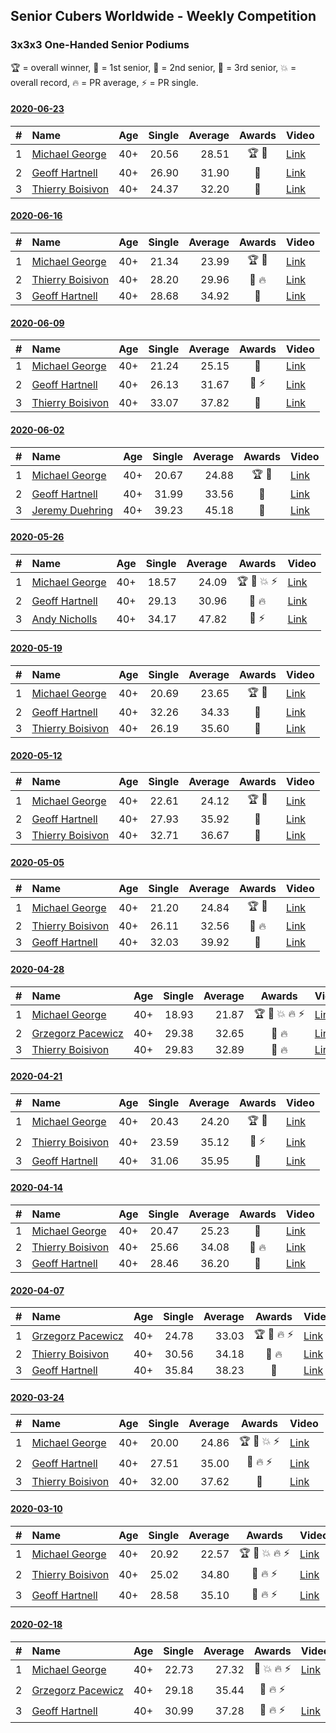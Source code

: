 ## Senior Cubers Worldwide - Weekly Competition
### 3x3x3 One-Handed Senior Podiums
🏆 = overall winner, 🥇 = 1st senior, 🥈 = 2nd senior, 🥉 = 3rd senior, 💥 = overall record, 🔥 = PR average, ⚡ = PR single.

#### [2020-06-23](2020-06-23.md)

| # | Name | Age | Single | Average | Awards | Video |
| :--: | :-- | :--: | --: | --: | :--: | :-- |
| 1 | [<span style="white-space: nowrap">Michael George</span>](../../persons/michael_george/333oh.md) | 40+ | 20.56 | 28.51 | <span style="white-space: nowrap">🏆 🥇</span> | [Link](https://www.facebook.com/events/722150235200875/permalink/725762281506337/) |
| 2 | [<span style="white-space: nowrap">Geoff Hartnell</span>](../../persons/geoff_hartnell/333oh.md) | 40+ | 26.90 | 31.90 | 🥈 | [Link](https://www.facebook.com/events/722150235200875/permalink/725001771582388/) |
| 3 | [<span style="white-space: nowrap">Thierry Boisivon</span>](../../persons/thierry_boisivon/333oh.md) | 40+ | 24.37 | 32.20 | 🥉 | [Link](https://www.facebook.com/events/722150235200875/permalink/725709858178246/) |

#### [2020-06-16](2020-06-16.md)

| # | Name | Age | Single | Average | Awards | Video |
| :--: | :-- | :--: | --: | --: | :--: | :-- |
| 1 | [<span style="white-space: nowrap">Michael George</span>](../../persons/michael_george/333oh.md) | 40+ | 21.34 | 23.99 | <span style="white-space: nowrap">🏆 🥇</span> | [Link](https://www.facebook.com/events/604103587178706/permalink/604285177160547/) |
| 2 | [<span style="white-space: nowrap">Thierry Boisivon</span>](../../persons/thierry_boisivon/333oh.md) | 40+ | 28.20 | 29.96 | <span style="white-space: nowrap">🥈 🔥</span> | [Link](https://www.facebook.com/events/604103587178706/permalink/608762373379494/) |
| 3 | [<span style="white-space: nowrap">Geoff Hartnell</span>](../../persons/geoff_hartnell/333oh.md) | 40+ | 28.68 | 34.92 | 🥉 | [Link](https://www.facebook.com/events/604103587178706/permalink/605602253695506/) |

#### [2020-06-09](2020-06-09.md)

| # | Name | Age | Single | Average | Awards | Video |
| :--: | :-- | :--: | --: | --: | :--: | :-- |
| 1 | [<span style="white-space: nowrap">Michael George</span>](../../persons/michael_george/333oh.md) | 40+ | 21.24 | 25.15 | 🥇 | [Link](https://www.facebook.com/events/903549840109576/permalink/906659596465267/) |
| 2 | [<span style="white-space: nowrap">Geoff Hartnell</span>](../../persons/geoff_hartnell/333oh.md) | 40+ | 26.13 | 31.67 | <span style="white-space: nowrap">🥈 ⚡</span> | [Link](https://www.facebook.com/events/903549840109576/permalink/907264923071401/) |
| 3 | [<span style="white-space: nowrap">Thierry Boisivon</span>](../../persons/thierry_boisivon/333oh.md) | 40+ | 33.07 | 37.82 | 🥉 | [Link](https://www.facebook.com/events/903549840109576/permalink/908184629646097/) |

#### [2020-06-02](2020-06-02.md)

| # | Name | Age | Single | Average | Awards | Video |
| :--: | :-- | :--: | --: | --: | :--: | :-- |
| 1 | [<span style="white-space: nowrap">Michael George</span>](../../persons/michael_george/333oh.md) | 40+ | 20.67 | 24.88 | <span style="white-space: nowrap">🏆 🥇</span> | [Link](https://www.facebook.com/events/3373950429496747/permalink/3376953402529783/) |
| 2 | [<span style="white-space: nowrap">Geoff Hartnell</span>](../../persons/geoff_hartnell/333oh.md) | 40+ | 31.99 | 33.56 | 🥈 | [Link](https://www.facebook.com/events/3373950429496747/permalink/3379383188953471/) |
| 3 | [<span style="white-space: nowrap">Jeremy Duehring</span>](../../persons/jeremy_duehring/333oh.md) | 40+ | 39.23 | 45.18 | 🥉 | [Link](https://www.facebook.com/jeremy.duehring/videos/10160063812337846/) |

#### [2020-05-26](2020-05-26.md)

| # | Name | Age | Single | Average | Awards | Video |
| :--: | :-- | :--: | --: | --: | :--: | :-- |
| 1 | [<span style="white-space: nowrap">Michael George</span>](../../persons/michael_george/333oh.md) | 40+ | 18.57 | 24.09 | <span style="white-space: nowrap">🏆 🥇 💥 ⚡</span> | [Link](https://www.facebook.com/events/688407551989463/permalink/691891971641021/) |
| 2 | [<span style="white-space: nowrap">Geoff Hartnell</span>](../../persons/geoff_hartnell/333oh.md) | 40+ | 29.13 | 30.96 | <span style="white-space: nowrap">🥈 🔥</span> | [Link](https://www.facebook.com/events/688407551989463/permalink/690561981774020/) |
| 3 | [<span style="white-space: nowrap">Andy Nicholls</span>](../../persons/andy_nicholls/333oh.md) | 40+ | 34.17 | 47.82 | <span style="white-space: nowrap">🥉 ⚡</span> | [Link](https://www.facebook.com/events/688407551989463/permalink/690047708492114/) |

#### [2020-05-19](2020-05-19.md)

| # | Name | Age | Single | Average | Awards | Video |
| :--: | :-- | :--: | --: | --: | :--: | :-- |
| 1 | [<span style="white-space: nowrap">Michael George</span>](../../persons/michael_george/333oh.md) | 40+ | 20.69 | 23.65 | <span style="white-space: nowrap">🏆 🥇</span> | [Link](https://www.facebook.com/events/1880761498725633/permalink/1881940625274387/) |
| 2 | [<span style="white-space: nowrap">Geoff Hartnell</span>](../../persons/geoff_hartnell/333oh.md) | 40+ | 32.26 | 34.33 | 🥈 | [Link](https://www.facebook.com/events/1880761498725633/permalink/1885596818242101./) |
| 3 | [<span style="white-space: nowrap">Thierry Boisivon</span>](../../persons/thierry_boisivon/333oh.md) | 40+ | 26.19 | 35.60 | 🥉 | [Link](https://www.facebook.com/events/1880761498725633/permalink/1885800074888442/) |

#### [2020-05-12](2020-05-12.md)

| # | Name | Age | Single | Average | Awards | Video |
| :--: | :-- | :--: | --: | --: | :--: | :-- |
| 1 | [<span style="white-space: nowrap">Michael George</span>](../../persons/michael_george/333oh.md) | 40+ | 22.61 | 24.12 | <span style="white-space: nowrap">🏆 🥇</span> | [Link](https://www.facebook.com/events/546188069600739/permalink/550198452533034/) |
| 2 | [<span style="white-space: nowrap">Geoff Hartnell</span>](../../persons/geoff_hartnell/333oh.md) | 40+ | 27.93 | 35.92 | 🥈 | [Link](https://www.facebook.com/events/546188069600739/permalink/548662439353302/) |
| 3 | [<span style="white-space: nowrap">Thierry Boisivon</span>](../../persons/thierry_boisivon/333oh.md) | 40+ | 32.71 | 36.67 | 🥉 | [Link](https://www.facebook.com/events/546188069600739/permalink/550269032525976/) |

#### [2020-05-05](2020-05-05.md)

| # | Name | Age | Single | Average | Awards | Video |
| :--: | :-- | :--: | --: | --: | :--: | :-- |
| 1 | [<span style="white-space: nowrap">Michael George</span>](../../persons/michael_george/333oh.md) | 40+ | 21.20 | 24.84 | <span style="white-space: nowrap">🏆 🥇</span> | [Link](https://www.facebook.com/events/3313106775587396/permalink/3315212548710152/) |
| 2 | [<span style="white-space: nowrap">Thierry Boisivon</span>](../../persons/thierry_boisivon/333oh.md) | 40+ | 26.11 | 32.56 | <span style="white-space: nowrap">🥈 🔥</span> | [Link](https://www.facebook.com/events/3313106775587396/permalink/3314531595444914/) |
| 3 | [<span style="white-space: nowrap">Geoff Hartnell</span>](../../persons/geoff_hartnell/333oh.md) | 40+ | 32.03 | 39.92 | 🥉 | [Link](https://www.facebook.com/events/3313106775587396/permalink/3318143511750389/) |

#### [2020-04-28](2020-04-28.md)

| # | Name | Age | Single | Average | Awards | Video |
| :--: | :-- | :--: | --: | --: | :--: | :-- |
| 1 | [<span style="white-space: nowrap">Michael George</span>](../../persons/michael_george/333oh.md) | 40+ | 18.93 | 21.87 | <span style="white-space: nowrap">🏆 🥇 💥 🔥 ⚡</span> | [Link](https://www.facebook.com/events/535188653858103/permalink/535332343843734/) |
| 2 | [<span style="white-space: nowrap">Grzegorz Pacewicz</span>](../../persons/grzegorz_pacewicz/333oh.md) | 40+ | 29.38 | 32.65 | <span style="white-space: nowrap">🥈 🔥</span> | [Link](https://www.facebook.com/events/535188653858103/permalink/537395990304036/) |
| 3 | [<span style="white-space: nowrap">Thierry Boisivon</span>](../../persons/thierry_boisivon/333oh.md) | 40+ | 29.83 | 32.89 | <span style="white-space: nowrap">🥉 🔥</span> | [Link](https://www.facebook.com/events/535188653858103/permalink/536882240355411/) |

#### [2020-04-21](2020-04-21.md)

| # | Name | Age | Single | Average | Awards | Video |
| :--: | :-- | :--: | --: | --: | :--: | :-- |
| 1 | [<span style="white-space: nowrap">Michael George</span>](../../persons/michael_george/333oh.md) | 40+ | 20.43 | 24.20 | <span style="white-space: nowrap">🏆 🥇</span> | [Link](https://www.facebook.com/events/880278499062375/permalink/884141762009382/) |
| 2 | [<span style="white-space: nowrap">Thierry Boisivon</span>](../../persons/thierry_boisivon/333oh.md) | 40+ | 23.59 | 35.12 | <span style="white-space: nowrap">🥈 ⚡</span> | [Link](https://www.facebook.com/events/880278499062375/permalink/882003692223189/) |
| 3 | [<span style="white-space: nowrap">Geoff Hartnell</span>](../../persons/geoff_hartnell/333oh.md) | 40+ | 31.06 | 35.95 | 🥉 | [Link](https://www.facebook.com/events/880278499062375/permalink/884961721927386/) |

#### [2020-04-14](2020-04-14.md)

| # | Name | Age | Single | Average | Awards | Video |
| :--: | :-- | :--: | --: | --: | :--: | :-- |
| 1 | [<span style="white-space: nowrap">Michael George</span>](../../persons/michael_george/333oh.md) | 40+ | 20.47 | 25.23 | 🥇 | [Link](https://www.facebook.com/events/982619255468618/permalink/983679218695955/) |
| 2 | [<span style="white-space: nowrap">Thierry Boisivon</span>](../../persons/thierry_boisivon/333oh.md) | 40+ | 25.66 | 34.08 | <span style="white-space: nowrap">🥈 🔥</span> | [Link](https://www.facebook.com/events/982619255468618/permalink/986831878380689/) |
| 3 | [<span style="white-space: nowrap">Geoff Hartnell</span>](../../persons/geoff_hartnell/333oh.md) | 40+ | 28.46 | 36.20 | 🥉 | [Link](https://www.facebook.com/events/982619255468618/permalink/984296091967601/) |

#### [2020-04-07](2020-04-07.md)

| # | Name | Age | Single | Average | Awards | Video |
| :--: | :-- | :--: | --: | --: | :--: | :-- |
| 1 | [<span style="white-space: nowrap">Grzegorz Pacewicz</span>](../../persons/grzegorz_pacewicz/333oh.md) | 40+ | 24.78 | 33.03 | <span style="white-space: nowrap">🏆 🥇 🔥 ⚡</span> | [Link](https://www.facebook.com/events/682716079141575/permalink/686891215390728/) |
| 2 | [<span style="white-space: nowrap">Thierry Boisivon</span>](../../persons/thierry_boisivon/333oh.md) | 40+ | 30.56 | 34.18 | <span style="white-space: nowrap">🥈 🔥</span> | [Link](https://www.facebook.com/events/682716079141575/permalink/686811572065359/) |
| 3 | [<span style="white-space: nowrap">Geoff Hartnell</span>](../../persons/geoff_hartnell/333oh.md) | 40+ | 35.84 | 38.23 | 🥉 | [Link](https://www.facebook.com/events/682716079141575/permalink/684397598973423/) |

#### [2020-03-24](2020-03-24.md)

| # | Name | Age | Single | Average | Awards | Video |
| :--: | :-- | :--: | --: | --: | :--: | :-- |
| 1 | [<span style="white-space: nowrap">Michael George</span>](../../persons/michael_george/333oh.md) | 40+ | 20.00 | 24.86 | <span style="white-space: nowrap">🏆 🥇 💥 ⚡</span> | [Link](https://www.facebook.com/events/212335450005639/permalink/215815472990970/) |
| 2 | [<span style="white-space: nowrap">Geoff Hartnell</span>](../../persons/geoff_hartnell/333oh.md) | 40+ | 27.51 | 35.00 | <span style="white-space: nowrap">🥈 🔥 ⚡</span> | [Link](https://www.facebook.com/events/212335450005639/permalink/215249939714190/) |
| 3 | [<span style="white-space: nowrap">Thierry Boisivon</span>](../../persons/thierry_boisivon/333oh.md) | 40+ | 32.00 | 37.62 | 🥉 | [Link](https://www.facebook.com/events/212335450005639/permalink/216598292912688/) |

#### [2020-03-10](2020-03-10.md)

| # | Name | Age | Single | Average | Awards | Video |
| :--: | :-- | :--: | --: | --: | :--: | :-- |
| 1 | [<span style="white-space: nowrap">Michael George</span>](../../persons/michael_george/333oh.md) | 40+ | 20.92 | 22.57 | <span style="white-space: nowrap">🏆 🥇 💥 🔥 ⚡</span> | [Link](https://www.facebook.com/events/684510792316675/permalink/684649052302849/) |
| 2 | [<span style="white-space: nowrap">Thierry Boisivon</span>](../../persons/thierry_boisivon/333oh.md) | 40+ | 25.02 | 34.80 | <span style="white-space: nowrap">🥈 🔥 ⚡</span> | [Link](https://www.facebook.com/events/684510792316675/permalink/687069845394103/) |
| 3 | [<span style="white-space: nowrap">Geoff Hartnell</span>](../../persons/geoff_hartnell/333oh.md) | 40+ | 28.58 | 35.10 | <span style="white-space: nowrap">🥉 🔥 ⚡</span> | [Link](https://www.facebook.com/events/684510792316675/permalink/686046518829769/) |

#### [2020-02-18](2020-02-18.md)

| # | Name | Age | Single | Average | Awards | Video |
| :--: | :-- | :--: | --: | --: | :--: | :-- |
| 1 | [<span style="white-space: nowrap">Michael George</span>](../../persons/michael_george/333oh.md) | 40+ | 22.73 | 27.32 | <span style="white-space: nowrap">🥇 💥 🔥 ⚡</span> | [Link](https://www.facebook.com/events/1618332754973681/permalink/1619575454849411/) |
| 2 | [<span style="white-space: nowrap">Grzegorz Pacewicz</span>](../../persons/grzegorz_pacewicz/333oh.md) | 40+ | 29.18 | 35.44 | <span style="white-space: nowrap">🥈 🔥 ⚡</span> | |
| 3 | [<span style="white-space: nowrap">Geoff Hartnell</span>](../../persons/geoff_hartnell/333oh.md) | 40+ | 30.99 | 37.28 | <span style="white-space: nowrap">🥉 🔥 ⚡</span> | [Link](https://www.facebook.com/events/1618332754973681/permalink/1623480064458950/) |


<!-- Global site tag (gtag.js) - Google Analytics -->
<script async src="https://www.googletagmanager.com/gtag/js?id=UA-86348435-3"></script>
<script>window.dataLayer = window.dataLayer || []; function gtag() {dataLayer.push(arguments);} gtag('js', new Date()); gtag('config', 'UA-86348435-3');</script>

